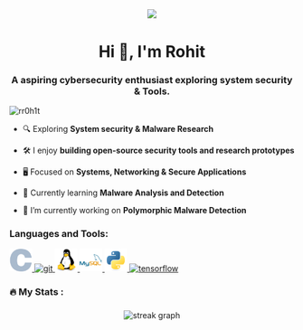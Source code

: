 <div align="center">
  <img height="150" src="https://raw.githubusercontent.com/BrunnerLivio/brunnerlivio/refs/heads/master/images/welcome.png"  />
</div>
<h1 align="center">Hi 👋, I'm Rohit</h1>
<h3 align="center">A aspiring cybersecurity enthusiast exploring system security & Tools.</h3>

<p align="left"> <img src="https://komarev.com/ghpvc/?username=rr0h1t&label=Profile%20views&color=0e75b6&style=flat" alt="rr0h1t" /> </p>

- 🔍 Exploring **System security & Malware Research**

- 🛠️ I enjoy **building open-source security tools and research prototypes**

- 🖥️ Focused on **Systems, Networking & Secure Applications**

- 🌱 Currently learning **Malware Analysis and Detection**

- 🔭 I’m currently working on **Polymorphic Malware Detection**

<p align="left">
</p>

<h3 align="left">Languages and Tools:</h3>
<p align="left"> <a href="https://www.cprogramming.com/" target="_blank" rel="noreferrer"> <img src="https://raw.githubusercontent.com/devicons/devicon/master/icons/c/c-original.svg" alt="c" width="40" height="40"/> </a> <a href="https://git-scm.com/" target="_blank" rel="noreferrer"> <img src="https://www.vectorlogo.zone/logos/git-scm/git-scm-icon.svg" alt="git" width="40" height="40"/> </a> <a href="https://www.linux.org/" target="_blank" rel="noreferrer"> <img src="https://raw.githubusercontent.com/devicons/devicon/master/icons/linux/linux-original.svg" alt="linux" width="40" height="40"/> </a> <a href="https://www.mysql.com/" target="_blank" rel="noreferrer"> <img src="https://raw.githubusercontent.com/devicons/devicon/master/icons/mysql/mysql-original-wordmark.svg" alt="mysql" width="40" height="40"/> </a> <a href="https://www.python.org" target="_blank" rel="noreferrer"> <img src="https://raw.githubusercontent.com/devicons/devicon/master/icons/python/python-original.svg" alt="python" width="40" height="40"/> </a> <a href="https://www.tensorflow.org" target="_blank" rel="noreferrer"> <img src="https://www.vectorlogo.zone/logos/tensorflow/tensorflow-icon.svg" alt="tensorflow" width="40" height="40"/> </a> </p>

<h3 align="left">🔥   My Stats :</h3>

###

<div align="center">
  <img src="https://streak-stats.demolab.com?user=Rr0h1t&locale=en&mode=daily&theme=dark&hide_border=false&border_radius=5&order=3" height="220" alt="streak graph"  />
</div>

###
